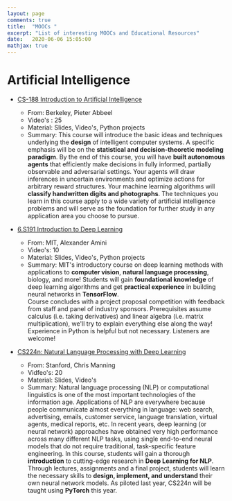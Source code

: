 ```yaml
---
layout: page
comments: true
title:  "MOOCs "
excerpt: "List of interesting MOOCs and Educational Resources"
date:   2020-06-06 15:05:00
mathjax: true
---
```

# Artificial Intelligence
- [CS-188 Introduction to Artificial Intelligence](https://inst.eecs.berkeley.edu/~cs188/fa18/)
  - From: Berkeley, Pieter Abbeel
  - Video's : 25
  - Material: Slides, Video's, Python projects
  - Summary: This course will introduce the basic ideas and techniques underlying the **design** of intelligent computer systems. A specific emphasis will be on the **statistical and decision-theoretic modeling paradigm**.
By the end of this course, you will have **built autonomous agents** that efficiently make decisions in fully informed, partially observable and adversarial settings. Your agents will draw inferences in uncertain environments and optimize actions for arbitrary reward structures. Your machine learning algorithms will **classify handwritten digits and photographs**. The techniques you learn in this course apply to a wide variety of artificial intelligence problems and will serve as the foundation for further study in any application area you choose to pursue.

- [6.S191 Introduction to Deep Learning](http://introtodeeplearning.com/)
  - From: MIT, Alexander Amini
  - Video's: 10
  - Material: Slides, Video's, Python projects
  - Summary: MIT's introductory course on deep learning methods with applications to **computer vision**, **natural language processing**, biology, and more! Students will gain **foundational knowledge** of deep learning algorithms and get **practical experience** in building neural networks in **TensorFlow**.   
  Course concludes with a project proposal competition with feedback from staff and panel of industry sponsors. Prerequisites assume calculus (i.e. taking derivatives) and linear algebra (i.e. matrix multiplication), we'll try to explain everything else along the way! Experience in Python is helpful but not necessary. Listeners are welcome!

- [CS224n: Natural Language Processing with Deep Learning](https://web.stanford.edu/class/cs224n/)
  - From: Stanford, Chris Manning
  - Vidfeo's: 20
  - Material: Slides, Video's
  - Summary: Natural language processing (NLP) or computational linguistics is one of the most important technologies of the information age. Applications of NLP are everywhere because people communicate almost everything in language: web search, advertising, emails, customer service, language translation, virtual agents, medical reports, etc. In recent years, deep learning (or neural network) approaches have obtained very high performance across many different NLP tasks, using single end-to-end neural models that do not require traditional, task-specific feature engineering. In this course, students will gain a thorough **introduction** to cutting-edge research in **Deep Learning for NLP**. Through lectures, assignments and a final project, students will learn the necessary skills to **design, implement, and understand** their own neural network models. As piloted last year, CS224n will be taught using **PyTorch** this year.
